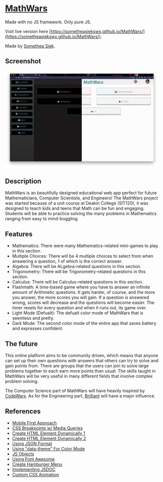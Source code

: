 # [MathWars](https://sometheasiekswx.github.io/MathWars/)

Made with no JS framework. Only pure JS.

Visit live version here [https://sometheasiekswx.github.io/MathWars/](https://sometheasiekswx.github.io/MathWars/).

Made by [Somethea Siek](https://github.com/sometheasiekswx).

## Screenshot

![Preview of MathWars in Both Color Modes](https://github.com/sometheasiekswx/MathWars/blob/master/screenshot-both.jpg "Preview of MathWars in Both Color Mode")

## Description

MathWars is an beautifully designed educational web app perfect for future Mathematicians, Computer Scientists, and Engineers! The MathWars project was started because of a unit course at Deakin College (SIT120), it was designed to teach kids and teens that Math can be fun and engaging. Students will be able to practice solving the many problems in Mathematics ranging from easy to mind-boggling.

## Features

- Mathematics: There were many Mathematics-related mini-games to play in this section.
- Multiple Choices: There will be 4 multiple choices to select from when answering a question, 1 of which is the correct answer. 
- Algebra: There will be ALgebra-related questions in this section.
- Trigonometry: There will be Trigonometry-related questions in this section.
- Calculus: There will be Calculus-related questions in this section.
- Flashmath: A time-based game where you have to answer an infinite amount of Arithmetic questions. It gets harder, of course, and the more you answer, the more scores you will gain. If a question is answered wrong, scores will decrease and the questions will become easier. The timer resets for every question and when it runs out, its game over.
- Light Mode (Defualt): The defualt color mode of MathWars that is seemless and pretty.
- Dark Mode: The second color mode of the entire app that saves battery and expresses confident. 

## The future

This online platform aims to be community driven, which means that anyone can set up their own questions with answers that others can try to solve and gain points from. There are groups that the users can join to solve large problems together to each earn more points than usual. The skills taught in MathWars will be very useful in many different fields that involve complex problem solving.

The Computer Science part of MathWars will have heavily inspired by [CodeWars](https://www.codewars.com/). As for the Engineering part, [Brilliant](https://brilliant.org/) will have a major influence.

## References

- [Mobile First Approach](https://www.w3schools.com/css/css_rwd_mediaqueries.asp)
- [CSS Breakpoints w/ Media Queries](https://www.w3schools.com/css/tryit.asp?filename=tryresponsive_col-s)
- [Create HTML Element Dynamically 1](https://developer.mozilla.org/en-US/docs/Web/API/Document/createElement)
- [Create HTML Element Dynamically 2](https://www.w3schools.com/jsref/met_document_createelement.asp)
- [Using JSON Format](https://www.w3schools.com/js/js_json_syntax.asp)
- [Using "data-theme" For Color Mode](https://medium.com/@mwichary/dark-theme-in-a-day-3518dde2955a)
- [JS Objects](https://www.w3schools.com/js/js_object_definition.asp)
- [Using Font Awesome](https://fontawesome.com/how-to-use/on-the-web/referencing-icons/basic-use)
- [Create Hamburger Menu](https://www.youtube.com/watch?v=dIyVTjJAkLw)
- [Implementing JSDOC](https://make.wordpress.org/core/handbook/best-practices/inline-documentation-standards/javascript/#top)
- [Custom CSS Animation](https://github.com/daneden/animate.css)
